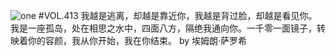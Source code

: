 ![one](http://image.wufazhuce.com/FlnvYyzcygEvRWi15da4dOwDgkyb)
#VOL.413
我越是逃离，却越是靠近你，我越是背过脸，却越是看见你。我是一座孤岛，处在相思之水中，四面八方，隔绝我通向你。一千零一面镜子，转映着你的容颜，我从你开始，我在你结束。 by 埃姆朗·萨罗希